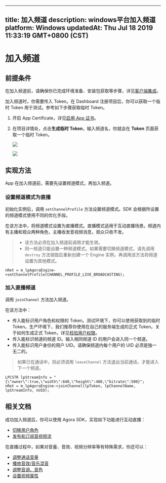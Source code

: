 
---
title: 加入频道
description: windows平台加入频道
platform: Windows
updatedAt: Thu Jul 18 2019 11:33:19 GMT+0800 (CST)
---
# 加入频道
## 前提条件


在加入频道前，请确保你已完成环境准备、安装包获取等步骤，详见[客户端集成](../../cn/Interactive%20Broadcast/windows_video.md)。


加入频道时，你需要传入 Token。在 Dashboard 注册项目后，你可以获取一个临时 Token 用于测试。参考如下步骤获取临时 Token。

1. 开启 App Certificate，详见[启用 App 证书](../../cn/Interactive%20Broadcast/token.md)。
2. 在项目详情处，点击**生成临时 Token**，输入频道名，你就会在 **Token** 页面获取一个临时 Token。

	![](https://web-cdn.agora.io/docs-files/1562926292439)

	![](https://web-cdn.agora.io/docs-files/1562926303571)

## 实现方法
App 在加入频道前，需要先设置频道模式，再加入频道。

### 设置频道模式为直播
初始化实例后，调用 <code>setChannelProfile</code> 方法设置频道模式。SDK 会根据所设置的频道模式使用不同的优化手段。

在该方法中，将频道模式设置为直播模式。直播模式适用于互动直播场景。频道内有主播和观众两种角色，主播收发音视频消息，观众只收不发。
 
> - 该方法必须在加入频道前调用才能生效。
> - 同一频道只能设置一种频道模式。如果需要切换频道模式，请先调用 `destroy` 方法销毁后重新创建一个 Engine 实例，再调用该方法将频道设置为其他模式。


```
nRet = m_lpAgoraEngine->setChannelProfile(CHANNEL_PROFILE_LIVE_BROADCASTING);
```

### 加入直播频道
调用 <code>joinChannel</code> 方法加入频道。

在该方法中：

-   传入能标识用户角色和权限的 Token。测试环境下，你可以使用获取到的临时 Token。生产环境下，我们推荐你使用在自己的服务端生成的正式 Token。关于如何生成正式 Token，详见[校验用户权限](../../cn/Interactive%20Broadcast/token.md)。
-   传入能标识频道的频道 ID。输入相同频道 ID 的用户会进入同一个频道。
-   传入能标识用户身份的用户 UID。请确保频道内每个用户的 UID 必须是独一无二的。

> 如果已在通话中，则必须调用 <code>leaveChannel</code> 方法退出当前通话，才能进入下一个频道。

```
LPCSTR lpStreamInfo = "{\"owner\":true,\"width\":640,\"height\":480,\"bitrate\":500}";
nRet = m_lpAgoraEngine->joinChannel(lpToken, lpChannelName, lpStreamInfo, nUID);
```


## 相关文档

成功加入频道后，你可以使用 Agora SDK，实现如下功能进行互动直播：

- [切换用户角色](../../cn/Interactive%20Broadcast/role_windows.md)
- [发布和订阅音视频流](../../cn/Interactive%20Broadcast/publish_windows_live.md)

在直播过程中，如果对音量、音效、视频分辨率等有特殊需求，你还可以：

- [调整通话音量](../../cn/Interactive%20Broadcast/volume_windows.md)
- [播放音效/音乐混音](../../cn/Interactive%20Broadcast/effect_mixing_windows.md)
- [调整音调、音色](../../cn/Interactive%20Broadcast/voice_effect_windows.md)
- [设置视频属性](../../cn/Interactive%20Broadcast/videoProfile_windows.md)
